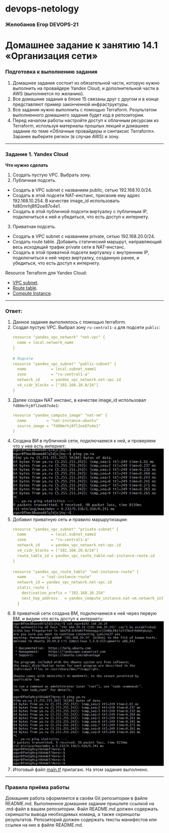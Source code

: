 # devops-netology

### Желобанов Егор DEVOPS-21

# Домашнее задание к занятию 14.1 «Организация сети»

### Подготовка к выполнению задания

1. Домашнее задание состоит из обязательной части, которую нужно выполнить на провайдере Yandex Cloud, и дополнительной части в AWS (выполняется по желанию). 
2. Все домашние задания в блоке 15 связаны друг с другом и в конце представляют пример законченной инфраструктуры.  
3. Все задания нужно выполнить с помощью Terraform. Результатом выполненного домашнего задания будет код в репозитории. 
4. Перед началом работы настройте доступ к облачным ресурсам из Terraform, используя материалы прошлых лекций и домашнее задание по теме «Облачные провайдеры и синтаксис Terraform». Заранее выберите регион (в случае AWS) и зону.

---
### Задание 1. Yandex Cloud 

**Что нужно сделать**

1. Создать пустую VPC. Выбрать зону.
2. Публичная подсеть.
 - Создать в VPC subnet с названием public, сетью 192.168.10.0/24.
 - Создать в этой подсети NAT-инстанс, присвоив ему адрес 192.168.10.254. В качестве image_id использовать fd80mrhj8fl2oe87o4e1.
 - Создать в этой публичной подсети виртуалку с публичным IP, подключиться к ней и убедиться, что есть доступ к интернету.
3. Приватная подсеть.
 - Создать в VPC subnet с названием private, сетью 192.168.20.0/24.
 - Создать route table. Добавить статический маршрут, направляющий весь исходящий трафик private сети в NAT-инстанс.
 - Создать в этой приватной подсети виртуалку с внутренним IP, подключиться к ней через виртуалку, созданную ранее, и убедиться, что есть доступ к интернету.

Resource Terraform для Yandex Cloud:

- [VPC subnet](https://registry.terraform.io/providers/yandex-cloud/yandex/latest/docs/resources/vpc_subnet).
- [Route table](https://registry.terraform.io/providers/yandex-cloud/yandex/latest/docs/resources/vpc_route_table).
- [Compute Instance](https://registry.terraform.io/providers/yandex-cloud/yandex/latest/docs/resources/compute_instance).

---
### Ответ:
1. Данное задание выполнялось с помощью terraform.
2. Создал пустую VPC. Выбрал зону `ru-central1-a` для подсети `public`:  
    ```yaml
    resource "yandex_vpc_network" "net-vpc" {
      name = local.network_name
    }
    
    # Подсети
    resource "yandex_vpc_subnet" "public-subnet" {
      name           = local.subnet_name1
      zone           = "ru-central1-a"
      network_id     = yandex_vpc_network.net-vpc.id
      v4_cidr_blocks = ["192.168.10.0/24"]
    }
    ```
3. Далее создан NAT инстанс, в качестве image_id использовал `fd80mrhj8fl2oe87o4e1`:  
   ```yaml
   resource "yandex_compute_image" "nat-vm" {
     name         = "nat-instance-ubuntu"
     source_image = "fd80mrhj8fl2oe87o4e1"
   }
   ```
4. Создана ВИ в публичной сети, подключаемся к ней, и проверяем что у нее есть интернет:  
   ![](/pics/14.1/test-1vm.jpg)    
5. Добавил приватную сеть и правило маршрутизации:  
   ```yaml
   resource "yandex_vpc_subnet" "private-subnet" {
     name           = local.subnet_name2
     zone           = "ru-central1-a"
     network_id     = yandex_vpc_network.net-vpc.id
     v4_cidr_blocks = ["192.168.20.0/24"]
     route_table_id = yandex_vpc_route_table.nat-instance-route.id
   }
   
   resource "yandex_vpc_route_table" "nat-instance-route" {
     name       = "nat-instance-route"
     network_id = yandex_vpc_network.net-vpc.id
     static_route {
       destination_prefix = "192.168.10.254"
       next_hop_address   = yandex_compute_instance.nat-vm.network_interface.0.ip_address
     }
   ```
6. В приватной сети создана ВМ, подключаемся к ней через первую ВМ, и видим что есть доступ к интернету:  
   ![](/pics/14.1/test-2vm.jpg)  
7. Итоговый файл [main.tf](/practice/14.1/main.tf) прилагаю. На этом задание выполнено.
---
### Правила приёма работы

Домашняя работа оформляется в своём Git репозитории в файле README.md. Выполненное домашнее задание пришлите ссылкой на .md-файл в вашем репозитории.
Файл README.md должен содержать скриншоты вывода необходимых команд, а также скриншоты результатов.
Репозиторий должен содержать тексты манифестов или ссылки на них в файле README.md.
